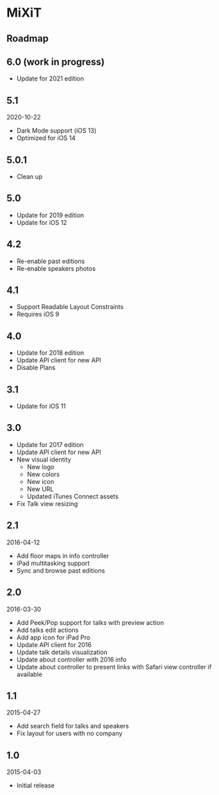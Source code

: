 # MiXiT

## Roadmap

## 6.0 (work in progress)

- Update for 2021 edition


## 5.1

2020-10-22

- Dark Mode support (iOS 13)
- Optimized for iOS 14


## 5.0.1

- Clean up


## 5.0

- Update for 2019 edition
- Update for iOS 12


## 4.2

- Re-enable past editions
- Re-enable speakers photos


## 4.1

- Support Readable Layout Constraints
- Requires iOS 9


## 4.0

- Update for 2018 edition
- Update API client for new API
- Disable Plans


## 3.1

- Update for iOS 11


## 3.0

- Update for 2017 edition
- Update API client for new API
- New visual identity
    - New logo
    - New colors
    - New icon
    - New URL
    - Updated iTunes Connect assets
- Fix Talk view resizing


## 2.1

2016-04-12

- Add floor maps in info controller
- iPad multitasking support
- Sync and browse past editions


## 2.0

2016-03-30

- Add Peek/Pop support for talks with preview action
- Add talks edit actions
- Add app icon for iPad Pro
- Update API client for 2016
- Update talk details visualization
- Update about controller with 2016 info
- Update about controller to present links with Safari view controller if available


## 1.1

2015-04-27

- Add search field for talks and speakers
- Fix layout for users with no company


## 1.0

2015-04-03

- Initial release

